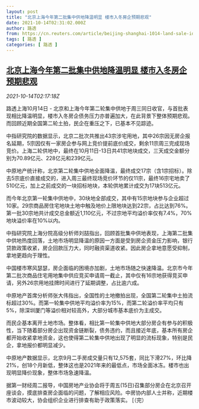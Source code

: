 ```yaml
---
layout: post
title: "北京上海今年第二批集中供地降温明显 楼市入冬房企预期悲观"
date: 2021-10-14T02:31:02.000Z
author: 路透
from: https://cn.reuters.com/article/beijing-shanghai-1014-land-sale-idCNKBS2H4060
tags: [ 路透 ]
categories: [ 路透 ]
---
```

<!--1634178662000-->
[北京上海今年第二批集中供地降温明显 楼市入冬房企预期悲观](https://cn.reuters.com/article/beijing-shanghai-1014-land-sale-idCNKBS2H4060)
------

<div>
<div><i>2021-10-14T02:17:18Z</i></div><p>路透上海10月14日 - 北京和上海今年第二轮集中供地于周三同日收官，与首批表现相比降温明显，楼市入冬房企债务压力亦普遍加大，在此背景下整体预期悲观。而回顾近期全国第二轮土拍，民企在重压之下，已基本不见踪迹。</p><p>中指研究院的数据显示，北京二批次共推出43宗涉宅用地，其中26宗因无房企报名延期，5宗因仅有一家房企参与网上竞价提前底价成交，剩余11宗周三完成现场竞价。上海二轮供地中，最终在10月11日-13日共41宗地块成交，三天成交金额分别为70.89亿元、228亿元和239亿元。</p><p>中原地产统计称，北京第二轮集中供地全面降温，最终成交17宗（含1宗招标）。除去5宗底价直接成交的，进入周三最终现场竞价环节的仅11宗，最终16宗宅地卖了510亿元，加上之前成交的一块招标地块，本轮供地累计成交为17块513亿元。</p><p>而今年北京第一轮集中供地中，30块地全部成交，其中有15宗地块参与企业超过10家。29宗商品房住宅地块土地中触及地价上限地块达到22宗，占比达到76%。第一批30宗地共计成交总金额近1,110亿元，不过宗地平均溢价率仅有7.4%，70%地块溢价率在10%以内。</p><p>中指研究院上海分院高级分析师刘喆指出，回顾首批集中供地表现，上海第二批集中供地热度回落，土地市场明显降温的原因一方面是受到房企资金压力影响，银行贷款政策收紧，房企回款压力大，同时融资渠道收紧。因此房企拿地意愿受抑制，拿地更趋向于理性。</p><p>中国楼市寒风瑟瑟，房企面临的困境亦加剧，土地市场随之快速降温。北京市今年第二批次商品住宅用地集中供应竞买申请周一截止，其中仅有16宗地获得竞买申请，另外26宗用地挂牌时间进行了延期调整，占比逾六成。</p><p>中原地产首席分析师张大伟指出，全国性的土地撤拍出现，全国第二轮集中土拍流标超过30%。而第一轮集中供地平均溢价率为15%，而第二轮溢价率平均只有5%，除深圳厦门等溢价相对较高外，大部分城市基本底价为主成交。</p><p>而民企基本离开土地市场。整体看，相比第一轮集中供地大部分房企有参与的积极性，当下随着部分房企出现资金链断裂，债务违约，而且接近年底，基本所有房企都开始收紧拿地资金，这也使得第二轮集中供地出现了明显的流标现象，特别是民企，拿地报价都明显减少。</p><p>中原地产数据显示，北京9月二手房成交量只有12,575套，同比下滑27%，环比降21%，创18个月新低，整体这也是2021年来的最低点，市场全面冰冻。楼市也出现明显降价现象，整体市场急速降温。</p><p>据第一财经周二报导，中国房地产业协会将于周五(15日)召集部分房企在北京召开座谈会，摸底排查房企面临的问题，了解相应风险。中房协内部人士并称，近期楼市波动较大，协会组织企业进行排查有助于政策落实。 [（完）</p>
</div>
